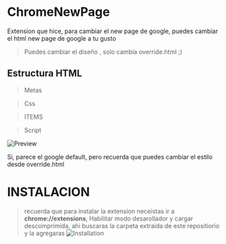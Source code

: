 # ChromeNewPage
Extension que hice, para cambiar el new page de google, puedes cambiar el html new page de google a tu gusto
> Puedes cambiar el diseño , solo cambia override.html ;)

## Estructura HTML

>Metas

> Css

> ITEMS

>Script

![Preview](https://cdn.upload.systems/uploads/8pPRFZ0S.png)

 Si, parece el google default, pero recuerda que puedes cambiar el estilo desde override.html

# INSTALACION

> recuerda que para instalar la extension neceistas ir a **chrome://extensions**, Habilitar modo desarollador y cargar descomprimida, ahi buscaras la carpeta extraida de este repositiorio y la agregaras
![Installation](https://cdn.upload.systems/uploads/nUHpLnn4.png)
